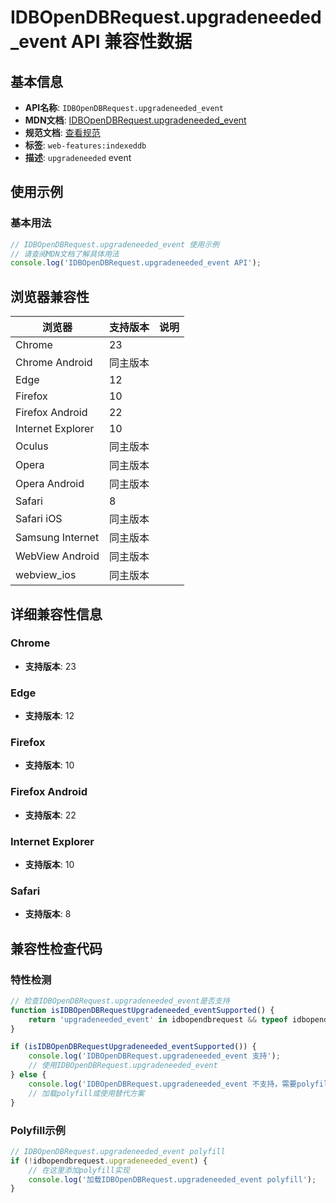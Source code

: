 # IDBOpenDBRequest.upgradeneeded_event API 兼容性数据

## 基本信息

- **API名称**: `IDBOpenDBRequest.upgradeneeded_event`
- **MDN文档**: [IDBOpenDBRequest.upgradeneeded_event](https://developer.mozilla.org/docs/Web/API/IDBOpenDBRequest/upgradeneeded_event)
- **规范文档**: [查看规范](https://w3c.github.io/IndexedDB/#eventdef-idbopendbrequest-upgradeneeded)
- **标签**: `web-features:indexeddb`
- **描述**: `upgradeneeded` event

## 使用示例

### 基本用法

```javascript
// IDBOpenDBRequest.upgradeneeded_event 使用示例
// 请查阅MDN文档了解具体用法
console.log('IDBOpenDBRequest.upgradeneeded_event API');
```

## 浏览器兼容性

| 浏览器 | 支持版本 | 说明 |
|--------|----------|------|
| Chrome | 23 |  |
| Chrome Android | 同主版本 |  |
| Edge | 12 |  |
| Firefox | 10 |  |
| Firefox Android | 22 |  |
| Internet Explorer | 10 |  |
| Oculus | 同主版本 |  |
| Opera | 同主版本 |  |
| Opera Android | 同主版本 |  |
| Safari | 8 |  |
| Safari iOS | 同主版本 |  |
| Samsung Internet | 同主版本 |  |
| WebView Android | 同主版本 |  |
| webview_ios | 同主版本 |  |

## 详细兼容性信息

### Chrome

- **支持版本**: 23

### Edge

- **支持版本**: 12

### Firefox

- **支持版本**: 10

### Firefox Android

- **支持版本**: 22

### Internet Explorer

- **支持版本**: 10

### Safari

- **支持版本**: 8

## 兼容性检查代码

### 特性检测

```javascript
// 检查IDBOpenDBRequest.upgradeneeded_event是否支持
function isIDBOpenDBRequestUpgradeneeded_eventSupported() {
    return 'upgradeneeded_event' in idbopendbrequest && typeof idbopendbrequest.upgradeneeded_event === 'function';
}

if (isIDBOpenDBRequestUpgradeneeded_eventSupported()) {
    console.log('IDBOpenDBRequest.upgradeneeded_event 支持');
    // 使用IDBOpenDBRequest.upgradeneeded_event
} else {
    console.log('IDBOpenDBRequest.upgradeneeded_event 不支持，需要polyfill');
    // 加载polyfill或使用替代方案
}
```

### Polyfill示例

```javascript
// IDBOpenDBRequest.upgradeneeded_event polyfill
if (!idbopendbrequest.upgradeneeded_event) {
    // 在这里添加polyfill实现
    console.log('加载IDBOpenDBRequest.upgradeneeded_event polyfill');
}
```

